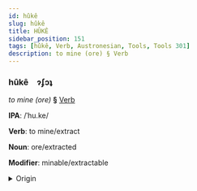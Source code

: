 ```yaml
---
id: hûkê
slug: hûkê
title: HÛKÊ
sidebar_position: 151
tags: [hûkê, Verb, Austronesian, Tools, Tools 301]
description: to mine (ore) § Verb
---
```


### hûkê&emsp;<span kind="abugida">ɂʄɔʇ</span>

*to mine (ore)* **§** [Verb](../../tags/Verb)

**IPA**: /ˈhu.ke/

**Verb**: to mine/extract

**Noun**: ore/extracted

**Modifier**: minable/extractable

<details>
    <summary>Origin</summary>
    Māori huke /huke/<br/>
    <em>Austronesian Language Family</em>
</details>